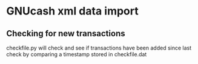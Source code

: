 # GNUcash xml data import

## Checking for new transactions

checkfile.py will check and see if transactions have been added since last check by comparing a timestamp stored in checkfile.dat

